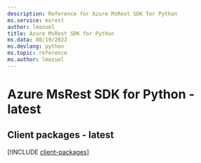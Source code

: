 ```yaml
---
description: Reference for Azure MsRest SDK for Python
ms.service: msrest
author: lmazuel
title: Azure MsRest SDK for Python
ms.data: 08/19/2022
ms.devlang: python
ms.topic: reference
ms.author: lmazuel
---
```

# Azure MsRest SDK for Python - latest

## Client packages - latest
[!INCLUDE [client-packages](msrest-client-index.md)]